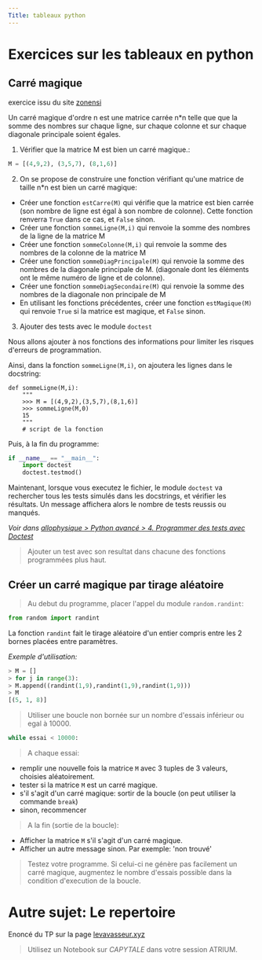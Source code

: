 ```yaml
---
Title: tableaux python
---
```


# Exercices sur les tableaux en python
## Carré magique 
exercice issu du site [zonensi](https://www.zonensi.fr/NSI/Premiere/C04/Tableaux2D/)

Un carré magique d'ordre n est une matrice carrée n*n  telle que que la somme des nombres sur chaque ligne, sur chaque colonne et sur chaque diagonale principale soient égales.

1. Vérifier que la matrice M  est bien un carré magique.:

```python
M = [(4,9,2), (3,5,7), (8,1,6)]
```
 
2. On se propose de construire une fonction vérifiant qu'une matrice de taille n*n  est bien un carré magique:

* Créer une fonction `estCarre(M)` qui vérifie que la matrice est bien carrée (son nombre de ligne est égal à son nombre de colonne). Cette fonction renverra `True` dans ce cas, et `False` sinon.
* Créer une fonction `sommeLigne(M,i)` qui renvoie la somme des nombres de la ligne de la matrice M
* Créer une fonction `sommeColonne(M,i)` qui renvoie la somme des nombres de la colonne 
 de la matrice M
* Créer une fonction `sommeDiagPrincipale(M)` qui renvoie la somme des nombres de la diagonale principale de M. (diagonale dont les éléments ont le même numéro de ligne et de colonne).
* Créer une fonction `sommeDiagSecondaire(M)` qui renvoie la somme des nombres de la diagonale non principale de M
* En utilisant les fonctions précédentes, créer une fonction `estMagique(M)` qui renvoie `True` si la matrice 
 est magique, et `False` sinon.

3. Ajouter des tests avec le module `doctest`

Nous allons ajouter à nos fonctions des informations pour limiter les risques d'erreurs de programmation.

Ainsi, dans la fonction `sommeLigne(M,i)`, on ajoutera les lignes dans le docstring:

```
def sommeLigne(M,i):
	"""
	>>> M = [(4,9,2),(3,5,7),(8,1,6)]
	>>> sommeLigne(M,0)
	15
	"""
	# script de la fonction
```

Puis, à la fin du programme:

```python
if __name__ == "__main__":
    import doctest
    doctest.testmod()
```

Maintenant, lorsque vous executez le fichier, le module `doctest` va rechercher tous les tests simulés dans les docstrings, et vérifier les résultats. Un message affichera alors le nombre de tests reussis ou manqués.
    
*Voir dans [allophysique > Python avancé > 4. Programmer des tests avec Doctest](/docs/NSI/langages/page5/)*

> Ajouter un test avec son resultat dans chacune des fonctions programmées plus haut.

## Créer un carré magique par tirage aléatoire
> Au debut du programme, placer l'appel du module `random.randint`:

```python
from random import randint
```

La fonction `randint` fait le tirage aléatoire d'un entier compris entre les 2 bornes placées entre paramètres.

*Exemple d'utilisation:*

```python
> M = []
> for j in range(3):
> M.append((randint(1,9),randint(1,9),randint(1,9)))
> M
[(5, 1, 8)]
```

> Utiliser une boucle non bornée sur un nombre d'essais inférieur ou egal à 10000.

```python
while essai < 10000:
```

> A chaque essai:

* remplir une nouvelle fois la matrice `M` avec 3 tuples de 3 valeurs, choisies aléatoirement.
* tester si la matrice `M` est un carré magique.
* s'il s'agit d'un carré magique: sortir de la boucle (on peut utiliser la commande `break`)
* sinon, recommencer

> A la fin (sortie de la boucle):

* Afficher la matrice `M` s'il s'agit d'un carré magique.
* Afficher un autre message sinon. Par exemple: 'non trouvé'

> Testez votre programme. Si celui-ci ne génère pas facilement un carré magique, augmentez le nombre d'essais possible dans la condition d'execution de la boucle.

# Autre sujet: Le repertoire
Enoncé du TP sur la page [levavasseur.xyz](https://www.levavasseur.xyz/NSI_T/TAD/Dictionnaire/nsi_t_dictionnaires.html)

> Utilisez un Notebook sur *CAPYTALE* dans votre session ATRIUM.

